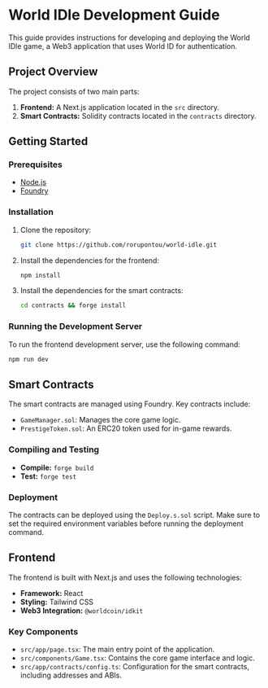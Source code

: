 # World IDle Development Guide

This guide provides instructions for developing and deploying the World IDle game, a Web3 application that uses World ID for authentication.

## Project Overview

The project consists of two main parts:
1.  **Frontend:** A Next.js application located in the `src` directory.
2.  **Smart Contracts:** Solidity contracts located in the `contracts` directory.

## Getting Started

### Prerequisites

-   [Node.js](https://nodejs.org/)
-   [Foundry](https://getfoundry.sh/)

### Installation

1.  Clone the repository:
    ```bash
    git clone https://github.com/rorupontou/world-idle.git
    ```
2.  Install the dependencies for the frontend:
    ```bash
    npm install
    ```
3.  Install the dependencies for the smart contracts:
    ```bash
    cd contracts && forge install
    ```

### Running the Development Server

To run the frontend development server, use the following command:
```bash
npm run dev
```

## Smart Contracts

The smart contracts are managed using Foundry. Key contracts include:
-   `GameManager.sol`: Manages the core game logic.
-   `PrestigeToken.sol`: An ERC20 token used for in-game rewards.

### Compiling and Testing

-   **Compile:** `forge build`
-   **Test:** `forge test`

### Deployment

The contracts can be deployed using the `Deploy.s.sol` script. Make sure to set the required environment variables before running the deployment command.

## Frontend

The frontend is built with Next.js and uses the following technologies:
-   **Framework:** React
-   **Styling:** Tailwind CSS
-   **Web3 Integration:** `@worldcoin/idkit`

### Key Components

-   `src/app/page.tsx`: The main entry point of the application.
-   `src/components/Game.tsx`: Contains the core game interface and logic.
-   `src/app/contracts/config.ts`: Configuration for the smart contracts, including addresses and ABIs.
